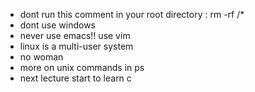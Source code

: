 * dont run this comment in your root directory : rm -rf /*
* dont use windows
* never use emacs!! use vim
* linux is a multi-user system
* no woman
* more on unix commands in ps
* next lecture start to learn c